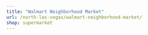 ```yaml
---
title: "Walmart Neighborhood Market"
url: /north-las-vegas/walmart-neighborhood-market/
shop: supermarket
---
```

